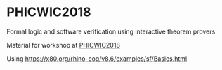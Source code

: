 # PHICWIC2018
Formal logic and software verification using interactive theorem provers

Material for workshop at [PHICWIC2018](https://nvite.com/PHICWIC2018/npvpyg)


Using https://x80.org/rhino-coq/v8.6/examples/sf/Basics.html 


